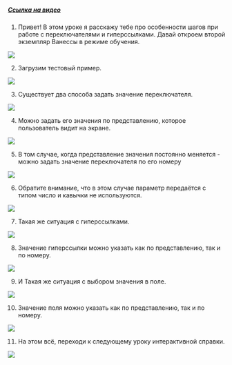 ﻿##### [Ссылка на видео](https://youtu.be/UBnMv1bpLxY)

001. Привет! В этом уроке я расскажу тебе про особенности шагов при работе с переключателями и гиперссылками. Давай откроем второй экземпляр Ванессы в режиме обучения.

![](https://vanessa-files.do.bit-erp.ru/Doc/1.2.040.1/MD/Глава08/images/000_ОсобенностиШаговПриВыбореЗначенияПоНомеру.png)

002. Загрузим тестовый пример.

![](https://vanessa-files.do.bit-erp.ru/Doc/1.2.040.1/MD/Глава08/images/004_ОсобенностиШаговПриВыбореЗначенияПоНомеру.png)

003. Существует два способа задать значение переключателя.

![](https://vanessa-files.do.bit-erp.ru/Doc/1.2.040.1/MD/Глава08/images/005_ОсобенностиШаговПриВыбореЗначенияПоНомеру.png)

004. Можно задать его значения по представлению, которое пользователь видит на экране.

![](https://vanessa-files.do.bit-erp.ru/Doc/1.2.040.1/MD/Глава08/images/008_ОсобенностиШаговПриВыбореЗначенияПоНомеру.png)

005. В том случае, когда представление значения постоянно меняется - можно задать значение переключателя по его номеру

![](https://vanessa-files.do.bit-erp.ru/Doc/1.2.040.1/MD/Глава08/images/014_ОсобенностиШаговПриВыбореЗначенияПоНомеру.png)

006. Обратите внимание, что в этом случае параметр передаётся с типом число и кавычки не используются.

![](https://vanessa-files.do.bit-erp.ru/Doc/1.2.040.1/MD/Глава08/images/019_ОсобенностиШаговПриВыбореЗначенияПоНомеру.png)

007. Такая же ситуация с гиперссылками.

![](https://vanessa-files.do.bit-erp.ru/Doc/1.2.040.1/MD/Глава08/images/022_ОсобенностиШаговПриВыбореЗначенияПоНомеру.png)

008. Значение гиперссылки можно указать как по представлению, так и по номеру.

![](https://vanessa-files.do.bit-erp.ru/Doc/1.2.040.1/MD/Глава08/images/025_ОсобенностиШаговПриВыбореЗначенияПоНомеру.png)

009. И Такая же ситуация с выбором значения в поле.

![](https://vanessa-files.do.bit-erp.ru/Doc/1.2.040.1/MD/Глава08/images/028_ОсобенностиШаговПриВыбореЗначенияПоНомеру.png)

010. Значение поля можно указать как по представлению, так и по номеру.

![](https://vanessa-files.do.bit-erp.ru/Doc/1.2.040.1/MD/Глава08/images/031_ОсобенностиШаговПриВыбореЗначенияПоНомеру.png)

011. На этом всё, переходи к следующему уроку интерактивной справки.

![](https://vanessa-files.do.bit-erp.ru/Doc/1.2.040.1/MD/Глава08/images/034_ОсобенностиШаговПриВыбореЗначенияПоНомеру.png)
